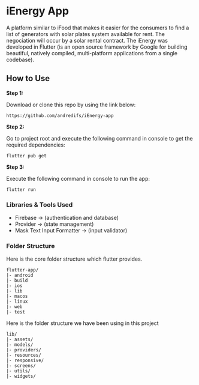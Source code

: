 # iEnergy App

A platform similar to iFood that makes it easier for the consumers to find a list of generators with solar plates system available for rent. The negociation will occur by a solar rental contract. The iEnergy was developed in Flutter (is an open source framework by Google for building beautiful, natively compiled, multi-platform applications from a single codebase).

## How to Use 

**Step 1:**

Download or clone this repo by using the link below:

```
https://github.com/andredifs/iEnergy-app
```

**Step 2:**

Go to project root and execute the following command in console to get the required dependencies: 

```
flutter pub get 
```

**Step 3:**

Execute the following command in console to run the app:

```
flutter run
```

### Libraries & Tools Used

* Firebase -> (authentication and database)
* Provider -> (state management)
* Mask Text Input Formatter -> (input validator)

### Folder Structure
Here is the core folder structure which flutter provides.

```
flutter-app/
|- android
|- build
|- ios
|- lib
|- macos
|- linux
|- web
|- test
```

Here is the folder structure we have been using in this project

```
lib/
|- assets/
|- models/
|- providers/
|- resources/
|- responsive/
|- screens/
|- utils/
|- widgets/
```
